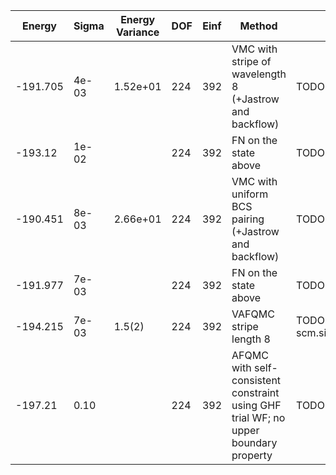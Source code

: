 | Energy   | Sigma | Energy Variance | DOF | Einf | Method                                                       | Reference |
|----------|-------|-----------------|-----|------|--------------------------------------------------------------|-----------|
| -191.705 | 4e-03 | 1.52e+01        | 224 | 392  | VMC with stripe of wavelength 8 (+Jastrow and backflow)      | TODO: ask Luca |
| -193.12  | 1e-02 |                 | 224 | 392  | FN on the state above                                        | TODO: ask Luca |
| -190.451 | 8e-03 | 2.66e+01        | 224 | 392  | VMC with uniform BCS pairing (+Jastrow and backflow)         | TODO: ask Luca |
| -191.977 | 7e-03 |                 | 224 | 392  | FN on the state above                                        | TODO: ask Luca |
| -194.215 | 7e-03 | 1.5(2)          | 224 | 392  | VAFQMC stripe length 8                                       | TODO: This is from Sorella and this is not public git-scm.sissa.it:TurboLattice/HST_AAD/example/16x16/U8/stripel8doping1su8/b1.3n/pbc |
| -197.21  | 0.10  |                 | 224 | 392  | AFQMC with self-consistent constraint using GHF trial WF; no upper boundary property | TODO: ask Shiwei |
